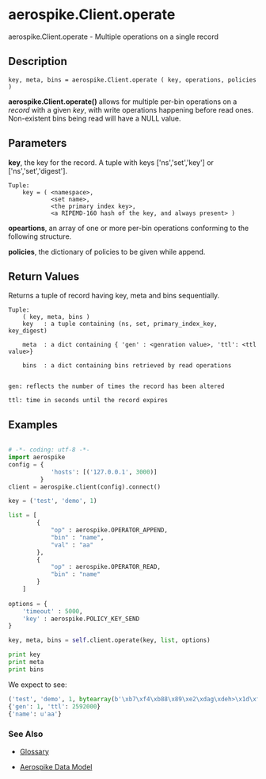 
# aerospike.Client.operate

aerospike.Client.operate - Multiple operations on a single record

## Description

```
key, meta, bins = aerospike.Client.operate ( key, operations, policies )

```

**aerospike.Client.operate()** allows for multiple per-bin operations on
a *record* with a given *key*, with write operations happening before read ones.
Non-existent bins being read will have a NULL value.

## Parameters

**key**, the key for the record. A tuple with keys
['ns','set','key'] or ['ns','set','digest'].   

```
Tuple:
    key = ( <namespace>, 
            <set name>, 
            <the primary index key>, 
            <a RIPEMD-160 hash of the key, and always present> )

```

**opeartions**, an array of one or more per-bin operations conforming
to the following structure.

**policies**, the dictionary of policies to be given while append.   

## Return Values
Returns a tuple of record having key, meta and bins sequentially.

```
Tuple:
    ( key, meta, bins )
    key   : a tuple containing (ns, set, primary_index_key, key_digest)

    meta  : a dict containing { 'gen' : <genration value>, 'ttl': <ttl value>}

    bins  : a dict containing bins retrieved by read operations


gen: reflects the number of times the record has been altered

ttl: time in seconds until the record expires

```


## Examples

```python

# -*- coding: utf-8 -*-
import aerospike
config = {
            'hosts': [('127.0.0.1', 3000)]
         }
client = aerospike.client(config).connect()

key = ('test', 'demo', 1)

list = [
        {
            "op" : aerospike.OPERATOR_APPEND,
            "bin" : "name",
            "val" : "aa"
        },
        {
            "op" : aerospike.OPERATOR_READ,
            "bin" : "name"
        }
    ]
        
options = {
    'timeout' : 5000,
    'key' : aerospike.POLICY_KEY_SEND
}

key, meta, bins = self.client.operate(key, list, options)

print key
print meta
print bins


```

We expect to see:

```python
('test', 'demo', 1, bytearray(b'\xb7\xf4\xb88\x89\xe2\xdag\xdeh>\x1d\xf6\x91\x9a\x1e\xac\xc4F\xc8'))
{'gen': 1, 'ttl': 2592000}
{'name': u'aa'}

```



### See Also



- [Glossary](http://www.aerospike.com/docs/guide/glossary.html)

- [Aerospike Data Model](http://www.aerospike.com/docs/architecture/data-model.html)
